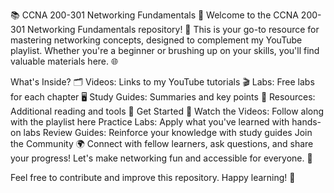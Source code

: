 📚 CCNA 200-301 Networking Fundamentals 🎥
Welcome to the CCNA 200-301 Networking Fundamentals repository! 🚀 This is your go-to resource for mastering networking concepts, designed to complement my YouTube playlist. Whether you're a beginner or brushing up on your skills, you'll find valuable materials here. 🌐

What's Inside? 🗂️
Videos: Links to my YouTube tutorials 🎬
Labs: Free labs for each chapter 🖥️
Study Guides: Summaries and key points 📖
Resources: Additional reading and tools 🔧
Get Started 🚀
Watch the Videos: Follow along with the playlist here
Practice Labs: Apply what you've learned with hands-on labs
Review Guides: Reinforce your knowledge with study guides
Join the Community 🌍
Connect with fellow learners, ask questions, and share your progress! Let's make networking fun and accessible for everyone. 💬

Feel free to contribute and improve this repository. Happy learning! 🎉
